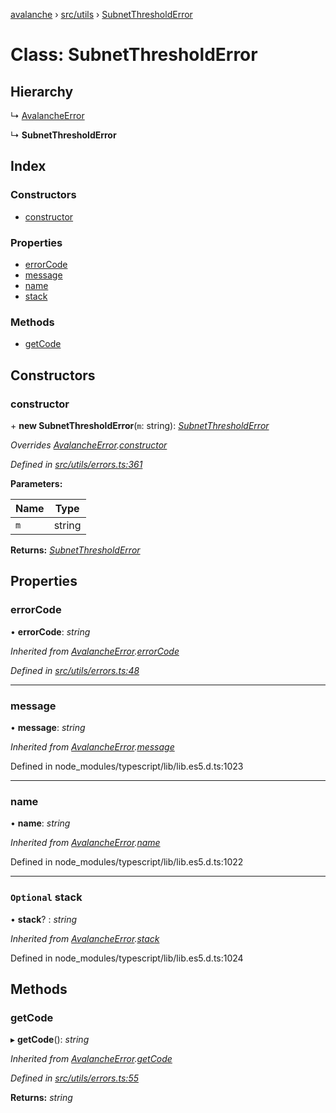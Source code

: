 [avalanche](../README.md) › [src/utils](../modules/src_utils.md) › [SubnetThresholdError](src_utils.subnetthresholderror.md)

# Class: SubnetThresholdError

## Hierarchy

  ↳ [AvalancheError](src_utils.avalancheerror.md)

  ↳ **SubnetThresholdError**

## Index

### Constructors

* [constructor](src_utils.subnetthresholderror.md#constructor)

### Properties

* [errorCode](src_utils.subnetthresholderror.md#errorcode)
* [message](src_utils.subnetthresholderror.md#message)
* [name](src_utils.subnetthresholderror.md#name)
* [stack](src_utils.subnetthresholderror.md#optional-stack)

### Methods

* [getCode](src_utils.subnetthresholderror.md#getcode)

## Constructors

###  constructor

\+ **new SubnetThresholdError**(`m`: string): *[SubnetThresholdError](src_utils.subnetthresholderror.md)*

*Overrides [AvalancheError](src_utils.avalancheerror.md).[constructor](src_utils.avalancheerror.md#constructor)*

*Defined in [src/utils/errors.ts:361](https://github.com/ava-labs/avalanchejs/blob/4e59193/src/utils/errors.ts#L361)*

**Parameters:**

Name | Type |
------ | ------ |
`m` | string |

**Returns:** *[SubnetThresholdError](src_utils.subnetthresholderror.md)*

## Properties

###  errorCode

• **errorCode**: *string*

*Inherited from [AvalancheError](src_utils.avalancheerror.md).[errorCode](src_utils.avalancheerror.md#errorcode)*

*Defined in [src/utils/errors.ts:48](https://github.com/ava-labs/avalanchejs/blob/4e59193/src/utils/errors.ts#L48)*

___

###  message

• **message**: *string*

*Inherited from [AvalancheError](src_utils.avalancheerror.md).[message](src_utils.avalancheerror.md#message)*

Defined in node_modules/typescript/lib/lib.es5.d.ts:1023

___

###  name

• **name**: *string*

*Inherited from [AvalancheError](src_utils.avalancheerror.md).[name](src_utils.avalancheerror.md#name)*

Defined in node_modules/typescript/lib/lib.es5.d.ts:1022

___

### `Optional` stack

• **stack**? : *string*

*Inherited from [AvalancheError](src_utils.avalancheerror.md).[stack](src_utils.avalancheerror.md#optional-stack)*

Defined in node_modules/typescript/lib/lib.es5.d.ts:1024

## Methods

###  getCode

▸ **getCode**(): *string*

*Inherited from [AvalancheError](src_utils.avalancheerror.md).[getCode](src_utils.avalancheerror.md#getcode)*

*Defined in [src/utils/errors.ts:55](https://github.com/ava-labs/avalanchejs/blob/4e59193/src/utils/errors.ts#L55)*

**Returns:** *string*
